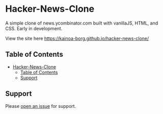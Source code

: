# Hacker-News-Clone

A simple clone of news.ycombinator.com built with vanillaJS, HTML, and CSS. Early in development.

View the site here https://kainoa-borg.github.io/hacker-news-clone/

## Table of Contents

- [Hacker-News-Clone](#hacker-news-clone)
  - [Table of Contents](#table-of-contents)
  - [Support](#support)


## Support

Please [open an issue](https://github.com/kainoa-borg/hacker-news-clone/issues/new) for support.
